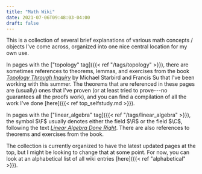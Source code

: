 ```yaml
---
title: "Math Wiki"
date: 2021-07-06T09:48:03-04:00
draft: false
---
```


This is a collection of several brief explanations of various math concepts / objects I've come across, organized into one nice central location for my own use. 

In pages with the ["topology" tag]({{< ref "/tags/topology" >}}), there are sometimes references to theorems, lemmas, and exercises from the book [*Topology Through Inquiry*](https://bookstore.ams.org/text-58/) by Michael Starbird and Francis Su that I've been working with this summer. The theorems that are referenced in these pages are (usually) ones that I've proven (or at least tried to prove---no guarantees all the proofs work), and you can find a compilation of all the work I've done [here]({{< ref top_selfstudy.md >}}).

In pages with the ["linear_algebra" tag]({{< ref "/tags/linear_algebra" >}}), the symbol $\F$ usually denotes either the field $\R$ or the field $\C$, following the text [*Linear Algebra Done Right*](https://link.springer.com/book/10.1007/978-3-319-11080-6). There are also references to theorems and exercises from the book. 

The collection is currently organized to have the latest updated pages at the top, but I might be looking to change that at some point. For now, you can look at an alphabetical list of all wiki entries [here]({{< ref "alphabetical" >}}).

